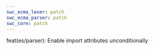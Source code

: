 ```yaml
---
swc_ecma_lexer: patch
swc_ecma_parser: patch
swc_core: patch
---
```


feat(es/parser): Enable import attributes unconditionally
